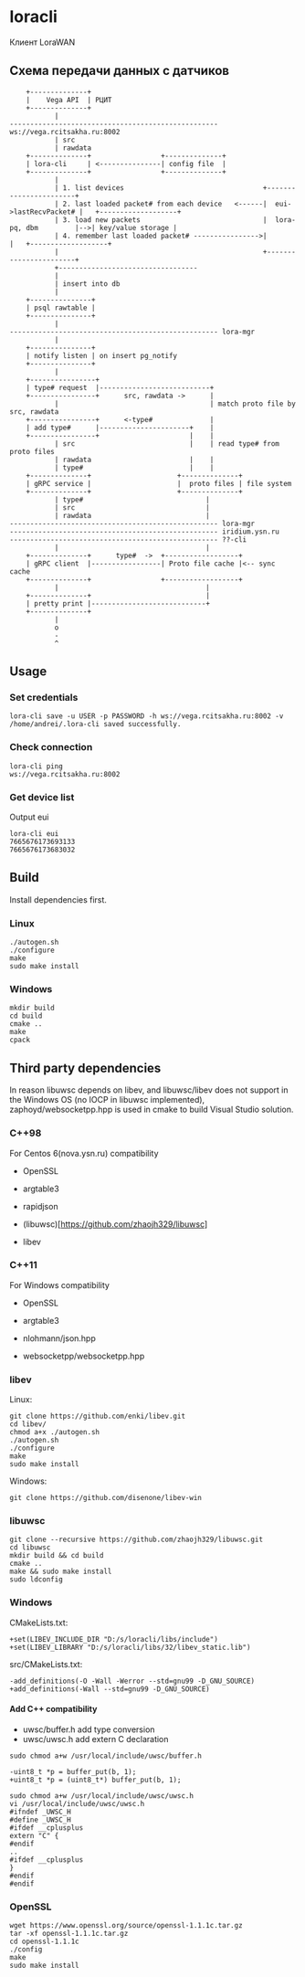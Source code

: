 # loracli


Клиент LoraWAN


## Схема передачи данных с датчиков

```
    +--------------+
    |    Vega API  | РЦИТ
    +--------------+
           | 
--------------------------------------------------- ws://vega.rcitsakha.ru:8002
           | src
           | rawdata
    +--------------+                 +--------------+
    | lora-cli     | <---------------| config file  |
    +--------------+                 +--------------+
           |                                                      
           | 1. list devices                                  +-----------------------+  
           | 2. last loaded packet# from each device   <------|  eui->lastRecvPacket# |   +-------------------+
           | 3. load new packets                              |  lora-pq, dbm         |-->| key/value storage |
           | 4. remember last loaded packet# ---------------->|                       |   +-------------------+
           |                                                  +-----------------------+
           +----------------------------------
           | 
           | insert into db
           |
    +---------------+
    | psql rawtable |  
    +---------------+
           |
--------------------------------------------------- lora-mgr
           |
    +---------------+
    | notify listen | on insert pg_notify
    +---------------+
           |
    +----------------+
    | type# request  |---------------------------+
    +----------------+      src, rawdata ->      |
           |                                     | match proto file by src, rawdata
    +----------------+      <-type#              |
    | add type#      |----------------------+    |
    +----------------+                      |    |
           | src                            |    | read type# from proto files
           | rawdata                        |    |
           | type#                          |    |
    +--------------+                     +--------------+
    | gRPC service |                     |  proto files | file system
    +--------------+                     +--------------+
           | type#                              |
           | src                                |
           | rawdata                            |
--------------------------------------------------- lora-mgr	   
--------------------------------------------------- iridium.ysn.ru
--------------------------------------------------- ??-cli
           |                                    |
    +--------------+      type#  ->  +------------------+
    | gRPC client  |-----------------| Proto file cache |<-- sync cache
    +--------------+                 +------------------+
           |                                    |
    +--------------+                            |
    | pretty print |----------------------------+
    +--------------+
           |
           o
           -
           ^
```
## Usage

### Set credentials

```
lora-cli save -u USER -p PASSWORD -h ws://vega.rcitsakha.ru:8002 -v
/home/andrei/.lora-cli saved successfully.
```

### Check connection

```
lora-cli ping
ws://vega.rcitsakha.ru:8002
```

### Get device list

Output eui
```
lora-cli eui
7665676173693133
7665676173683032
```

## Build

Install dependencies first.

### Linux

```
./autogen.sh 
./configure
make
sudo make install
```

### Windows

```
mkdir build
cd build
cmake ..
make
cpack
```

## Third party dependencies

In reason libuwsc depends on libev, and libuwsc/libev does not support in the Windows OS
(no IOCP in libuwsc implemented), zaphoyd/websocketpp.hpp is used in cmake to build Visual
Studio solution.

### C++98

For Centos 6(nova.ysn.ru) compatibility

- OpenSSL
- argtable3

- rapidjson
- (libuwsc)[https://github.com/zhaojh329/libuwsc]
- libev

### C++11

For Windows compatibility

- OpenSSL
- argtable3

- nlohmann/json.hpp	
- websocketpp/websocketpp.hpp

### libev

Linux:

```
git clone https://github.com/enki/libev.git
cd libev/
chmod a+x ./autogen.sh
./autogen.sh
./configure
make
sudo make install
```

Windows:

```
git clone https://github.com/disenone/libev-win
```

### libuwsc

```
git clone --recursive https://github.com/zhaojh329/libuwsc.git
cd libuwsc
mkdir build && cd build
cmake ..
make && sudo make install
sudo ldconfig
```
### Windows

CMakeLists.txt:
```
+set(LIBEV_INCLUDE_DIR "D:/s/loracli/libs/include")
+set(LIBEV_LIBRARY "D:/s/loracli/libs/32/libev_static.lib")
```

src/CMakeLists.txt:
```
-add_definitions(-O -Wall -Werror --std=gnu99 -D_GNU_SOURCE)
+add_definitions(-Wall --std=gnu99 -D_GNU_SOURCE)
```

#### Add C++ compatibility

- uwsc/buffer.h add type conversion
- uwsc/uwsc.h add extern C declaration

```
sudo chmod a+w /usr/local/include/uwsc/buffer.h

-uint8_t *p = buffer_put(b, 1);
+uint8_t *p = (uint8_t*) buffer_put(b, 1);
```

```
sudo chmod a+w /usr/local/include/uwsc/uwsc.h
vi /usr/local/include/uwsc/uwsc.h
#ifndef _UWSC_H
#define _UWSC_H
#ifdef __cplusplus
extern "C" {
#endif
..
#ifdef __cplusplus
}
#endif
#endif
```

### OpenSSL
```
wget https://www.openssl.org/source/openssl-1.1.1c.tar.gz
tar -xf openssl-1.1.1c.tar.gz
cd openssl-1.1.1c
./config
make
sudo make install
```
